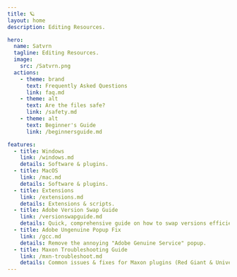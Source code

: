 ```yaml
---
title: 🪐
layout: home
description: Editing Resources.

hero:
  name: Satvrn
  tagline: Editing Resources.
  image:
    src: /Satvrn.png
  actions:
    - theme: brand
      text: Frequently Asked Questions
      link: faq.md
    - theme: alt
      text: Are the files safe?
      link: /safety.md
    - theme: alt
      text: Beginner's Guide
      link: /beginnersguide.md

features:
  - title: Windows
    link: /windows.md
    details: Software & plugins.
  - title: MacOS
    link: /mac.md
    details: Software & plugins.
  - title: Extensions
    link: /extensions.md
    details: Extensions & scripts.
  - title: Adobe Version Swap Guide
    link: /versionswapguide.md
    details: Quick, comprehensive guide on how to swap versions efficiently.
  - title: Adobe Ungenuine Popup Fix
    link: /gcc.md
    details: Remove the annoying "Adobe Genuine Service" popup.
  - title: Maxon Troubleshooting Guide
    link: /mxn-troubleshoot.md
    details: Common issues & fixes for Maxon plugins (Red Giant & Universe).
---
```

